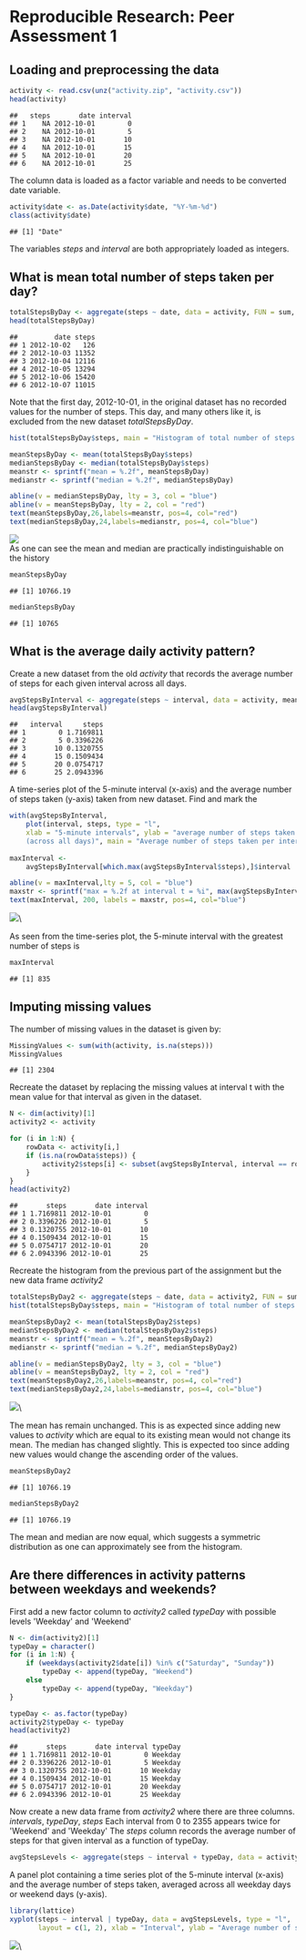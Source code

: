 # Reproducible Research: Peer Assessment 1

## Loading and preprocessing the data


```r
activity <- read.csv(unz("activity.zip", "activity.csv"))
head(activity)
```

```
##   steps       date interval
## 1    NA 2012-10-01        0
## 2    NA 2012-10-01        5
## 3    NA 2012-10-01       10
## 4    NA 2012-10-01       15
## 5    NA 2012-10-01       20
## 6    NA 2012-10-01       25
```
The column data is loaded as a factor variable and needs to be converted date variable.


```r
activity$date <- as.Date(activity$date, "%Y-%m-%d")
class(activity$date)
```

```
## [1] "Date"
```
The variables _steps_ and _interval_ are both appropriately loaded as integers.

## What is mean total number of steps taken per day?


```r
totalStepsByDay <- aggregate(steps ~ date, data = activity, FUN = sum, na.rm = TRUE)
head(totalStepsByDay)
```

```
##         date steps
## 1 2012-10-02   126
## 2 2012-10-03 11352
## 3 2012-10-04 12116
## 4 2012-10-05 13294
## 5 2012-10-06 15420
## 6 2012-10-07 11015
```

Note that the first day, 2012-10-01, in the original dataset has no recorded values for the number of steps. This day, and many others like it, is excluded from the new dataset *totalStepsByDay*.


```r
hist(totalStepsByDay$steps, main = "Histogram of total number of steps taken each day", xlab = "Number of steps")

meanStepsByDay <- mean(totalStepsByDay$steps)
medianStepsByDay <- median(totalStepsByDay$steps)
meanstr <- sprintf("mean = %.2f", meanStepsByDay)
medianstr <- sprintf("median = %.2f", medianStepsByDay)

abline(v = medianStepsByDay, lty = 3, col = "blue")
abline(v = meanStepsByDay, lty = 2, col = "red")
text(meanStepsByDay,26,labels=meanstr, pos=4, col="red")    
text(medianStepsByDay,24,labels=medianstr, pos=4, col="blue") 
```

![](PA1_template_files/figure-html/unnamed-chunk-4-1.png)\
As one can see the mean and median are practically indistinguishable on the history


```r
meanStepsByDay
```

```
## [1] 10766.19
```

```r
medianStepsByDay
```

```
## [1] 10765
```

## What is the average daily activity pattern?

Create a new dataset from the old *activity*  that records the average number
of steps for each given interval across all days.


```r
avgStepsByInterval <- aggregate(steps ~ interval, data = activity, mean)
head(avgStepsByInterval)
```

```
##   interval     steps
## 1        0 1.7169811
## 2        5 0.3396226
## 3       10 0.1320755
## 4       15 0.1509434
## 5       20 0.0754717
## 6       25 2.0943396
```

A time-series plot of the 5-minute interval (x-axis) and the average number of 
steps taken (y-axis) taken from new dataset. Find and mark the 


```r
with(avgStepsByInterval, 
    plot(interval, steps, type = "l", 
    xlab = "5-minute intervals", ylab = "average number of steps taken 
    (across all days)", main = "Average number of steps taken per interval"))
    
maxInterval <- 
    avgStepsByInterval[which.max(avgStepsByInterval$steps),]$interval

abline(v = maxInterval,lty = 5, col = "blue")
maxstr <- sprintf("max = %.2f at interval t = %i", max(avgStepsByInterval$steps), maxInterval)
text(maxInterval, 200, labels = maxstr, pos=4, col="blue")
```

![](PA1_template_files/figure-html/unnamed-chunk-7-1.png)\

As seen from the time-series plot, the 5-minute interval with the greatest
number of steps is


```r
maxInterval
```

```
## [1] 835
```

## Imputing missing values

The number of missing values in the dataset is given by:


```r
MissingValues <- sum(with(activity, is.na(steps)))
MissingValues
```

```
## [1] 2304
```

Recreate the dataset by replacing the missing values at interval t with
the mean value for that interval as given in the dataset.


```r
N <- dim(activity)[1]
activity2 <- activity

for (i in 1:N) {
    rowData <- activity[i,]
    if (is.na(rowData$steps)) {
        activity2$steps[i] <- subset(avgStepsByInterval, interval == rowData$interval)$steps
    }
}
head(activity2)
```

```
##       steps       date interval
## 1 1.7169811 2012-10-01        0
## 2 0.3396226 2012-10-01        5
## 3 0.1320755 2012-10-01       10
## 4 0.1509434 2012-10-01       15
## 5 0.0754717 2012-10-01       20
## 6 2.0943396 2012-10-01       25
```

Recreate the histogram from the previous part of the assignment but the new
data frame *activity2*


```r
totalStepsByDay2 <- aggregate(steps ~ date, data = activity2, FUN = sum)
hist(totalStepsByDay$steps, main = "Histogram of total number of steps taken each day", xlab = "Number of steps")

meanStepsByDay2 <- mean(totalStepsByDay2$steps)
medianStepsByDay2 <- median(totalStepsByDay2$steps)
meanstr <- sprintf("mean = %.2f", meanStepsByDay2)
medianstr <- sprintf("median = %.2f", medianStepsByDay2)

abline(v = medianStepsByDay2, lty = 3, col = "blue")
abline(v = meanStepsByDay2, lty = 2, col = "red")
text(meanStepsByDay2,26,labels=meanstr, pos=4, col="red")    
text(medianStepsByDay2,24,labels=medianstr, pos=4, col="blue")
```

![](PA1_template_files/figure-html/unnamed-chunk-11-1.png)\

The mean has remain unchanged. This is as expected since adding new values to
*activity* which are equal to its existing mean would not change its mean.
The median has changed slightly. This is expected too since adding new values
would change the ascending order of the values. 


```r
meanStepsByDay2
```

```
## [1] 10766.19
```

```r
medianStepsByDay2
```

```
## [1] 10766.19
```

The mean and median are now equal, which suggests a symmetric distribution as 
one can approximately see from the histogram.

## Are there differences in activity patterns between weekdays and weekends?

First add a new factor column  to *activity2* called _typeDay_ with possible 
levels 'Weekday' and 'Weekend'


```r
N <- dim(activity2)[1]
typeDay = character()
for (i in 1:N) {
    if (weekdays(activity2$date[i]) %in% c("Saturday", "Sunday"))
        typeDay <- append(typeDay, "Weekend")
    else
        typeDay <- append(typeDay, "Weekday")
}

typeDay <- as.factor(typeDay)
activity2$typeDay <- typeDay
head(activity2)
```

```
##       steps       date interval typeDay
## 1 1.7169811 2012-10-01        0 Weekday
## 2 0.3396226 2012-10-01        5 Weekday
## 3 0.1320755 2012-10-01       10 Weekday
## 4 0.1509434 2012-10-01       15 Weekday
## 5 0.0754717 2012-10-01       20 Weekday
## 6 2.0943396 2012-10-01       25 Weekday
```

Now create a new data frame from *activity2* where there are three columns.
 _intervals_, _typeDay_, _steps_
Each interval from 0 to 2355 appears twice for 'Weekend' and 'Weekday'
The _steps_ column records the average number of steps for that given
interval as a function of typeDay.


```r
avgStepsLevels <- aggregate(steps ~ interval + typeDay, data = activity2, mean)
```

A panel plot containing a time series plot of the 5-minute interval (x-axis) 
and the average number of steps taken, averaged across all weekday days or 
weekend days (y-axis).  


```r
library(lattice)
xyplot(steps ~ interval | typeDay, data = avgStepsLevels, type = "l", 
       layout = c(1, 2), xlab = "Interval", ylab = "Average number of steps")
```

![](PA1_template_files/figure-html/unnamed-chunk-15-1.png)\

